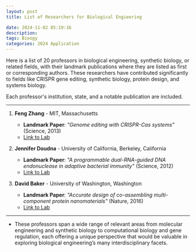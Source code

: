 ```yaml
---
layout: post
title: List of Researchers for Biological Engieering

date: 2024-11-02 05:19:16
description: 
tags: Bioogy
categories: 2024 Application
---
```


Here is a list of 20 professors in biological engineering, synthetic biology, or related fields, with their landmark publications where they are listed as first or corresponding authors. These researchers have contributed significantly to fields like CRISPR gene editing, synthetic biology, protein design, and systems biology. 

Each professor's institution, state, and a notable publication are included.

---

1. **Feng Zhang** - MIT, Massachusetts  
   - **Landmark Paper**: *"Genome editing with CRISPR-Cas systems"* (Science, 2013)  
   - [Link to Lab](https://www.broadinstitute.org/bios/feng-zhang)

2. **Jennifer Doudna** - University of California, Berkeley, California  
   - **Landmark Paper**: *"A programmable dual-RNA-guided DNA endonuclease in adaptive bacterial immunity"* (Science, 2012)  
   - [Link to Lab](https://doudnalab.org/)

3. **David Baker** - University of Washington, Washington  
   - **Landmark Paper**: *"Accurate design of co-assembling multi-component protein nanomaterials"* (Nature, 2016)  
   - [Link to Lab](https://www.bakerlab.org/)
  
---





* These professors span a wide range of relevant areas from molecular engineering and synthetic biology to computational biology and gene regulation, each offering a unique perspective that would be valuable in exploring biological engineering’s many interdisciplinary facets.
